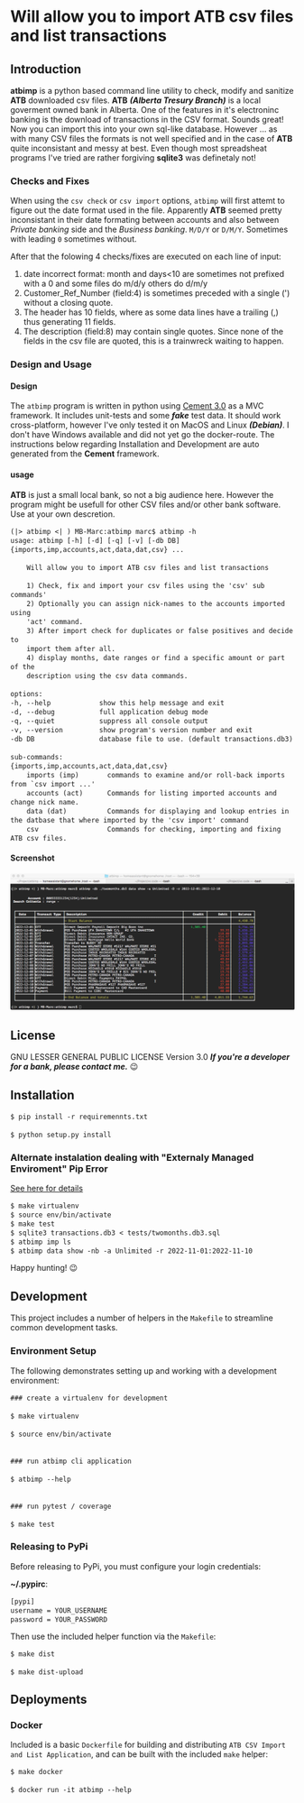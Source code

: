 # Will allow you to import ATB csv files and list transactions

## Introduction

**atbimp** is a python based command line utility to check, modify and sanitize **ATB** downloaded csv files. **ATB** ***(Alberta Tresury Branch)*** is a local goverment owned bank in Alberta. One of the features in it's electroninc banking is the download of transactions in the CSV format. Sounds great! Now you can import this into your own sql-like database. However ... as with many CSV files the formats is not well specified and in the case of **ATB** quite inconsistant and messy at best. Even though most spreadsheat programs I've tried are rather forgiving **sqlite3** was definetaly not!

### Checks and Fixes

When using the `csv check` or `csv import` options, `atbimp` will first attemt to figure out the date format used in the file. Apparently **ATB** seemed pretty inconsistant in their date formating between accounts and also between *Private banking* side and the *Business banking*. `M/D/Y` or `D/M/Y`. Sometimes with leading `0` sometimes without. 

After that the folowing 4 checks/fixes are executed on each line of input:
1. date incorrect format: month and days<10 are sometimes not prefixed with a 0 and some files do m/d/y others do d/m/y
2. Customer_Ref_Number (field:4) is sometimes preceded with a single (') without a closing quote.
3. The header has 10 fields, where as some data lines have a trailing (,) thus generating 11 fields.
4. The description (field:8) may contain single quotes.  Since none of the fields in the csv file are quoted, this is a trainwreck waiting to happen.  

### Design and Usage

#### Design
The `atbimp` program is written in python using [Cement 3.0](https://github.com/datafolklabs/cement) as a MVC framework. It includes unit-tests and some ***fake*** test data. It should work cross-platform, however I've only tested it on MacOS and Linux ***(Debian)***. I don't have Windows available and did not yet go the docker-route.  The instructions below regarding Installation and Development are auto generated from the **Cement** framework.

#### usage 

**ATB** is just a small local bank, so not a big audience here. However the program might be usefull for other CSV files and/or other bank software.  Use at your own descretion. 


    (|> atbimp <| ) MB-Marc:atbimp marc$ atbimp -h
    usage: atbimp [-h] [-d] [-q] [-v] [-db DB] {imports,imp,accounts,act,data,dat,csv} ...

        Will allow you to import ATB csv files and list transactions

        1) Check, fix and import your csv files using the 'csv' sub commands'
        2) Optionally you can assign nick-names to the accounts imported using 
        'act' command.
        3) After import check for duplicates or false positives and decide to 
        import them after all.
        4) display months, date ranges or find a specific amount or part of the
        description using the csv data commands.

    options:
    -h, --help            show this help message and exit
    -d, --debug           full application debug mode
    -q, --quiet           suppress all console output
    -v, --version         show program's version number and exit
    -db DB                database file to use. (default transactions.db3)

    sub-commands:
    {imports,imp,accounts,act,data,dat,csv}
        imports (imp)       commands to examine and/or roll-back imports from `csv import ...'
        accounts (act)      Commands for listing imported accounts and change nick name.
        data (dat)          Commands for displaying and lookup entries in the datbase that where imported by the 'csv import' command
        csv                 Commands for checking, importing and fixing ATB csv files.

 
#### Screenshot
![Screenshot](./screencapture.png)


## License
GNU LESSER GENERAL PUBLIC LICENSE Version 3.0 
***If you're a developer for a bank, please contact me.*** 😉



## Installation

```
$ pip install -r requiremennts.txt

$ python setup.py install
```

### Alternate instalation dealing with "Externaly Managed Enviroment" Pip Error
[See here for details](https://www.makeuseof.com/fix-pip-error-externally-managed-environment-linux/)
```
$ make virtualenv
$ source env/bin/activate
$ make test 
$ sqlite3 transactions.db3 < tests/twomonths.db3.sql
$ atbimp imp ls
$ atbimp data show -nb -a Unlimited -r 2022-11-01:2022-11-10
```
Happy hunting! 😉

## Development

This project includes a number of helpers in the `Makefile` to streamline common development tasks.

### Environment Setup

The following demonstrates setting up and working with a development environment:

```
### create a virtualenv for development

$ make virtualenv

$ source env/bin/activate


### run atbimp cli application

$ atbimp --help


### run pytest / coverage

$ make test
```


### Releasing to PyPi

Before releasing to PyPi, you must configure your login credentials:

**~/.pypirc**:

```
[pypi]
username = YOUR_USERNAME
password = YOUR_PASSWORD
```

Then use the included helper function via the `Makefile`:

```
$ make dist

$ make dist-upload
```

## Deployments

### Docker

Included is a basic `Dockerfile` for building and distributing `ATB CSV Import and List Application`,
and can be built with the included `make` helper:

```
$ make docker

$ docker run -it atbimp --help
```
